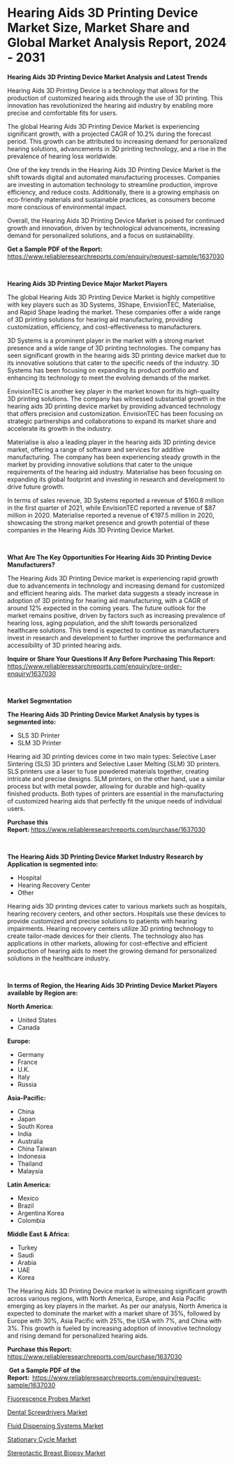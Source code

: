 <p><h1>Hearing Aids 3D Printing Device Market Size, Market Share and Global Market Analysis Report, 2024 - 2031</h1></p><p><strong>Hearing Aids 3D Printing Device Market Analysis and Latest Trends</strong></p>
<p><p>Hearing Aids 3D Printing Device is a technology that allows for the production of customized hearing aids through the use of 3D printing. This innovation has revolutionized the hearing aid industry by enabling more precise and comfortable fits for users.</p><p>The global Hearing Aids 3D Printing Device Market is experiencing significant growth, with a projected CAGR of 10.2% during the forecast period. This growth can be attributed to increasing demand for personalized hearing solutions, advancements in 3D printing technology, and a rise in the prevalence of hearing loss worldwide.</p><p>One of the key trends in the Hearing Aids 3D Printing Device Market is the shift towards digital and automated manufacturing processes. Companies are investing in automation technology to streamline production, improve efficiency, and reduce costs. Additionally, there is a growing emphasis on eco-friendly materials and sustainable practices, as consumers become more conscious of environmental impact.</p><p>Overall, the Hearing Aids 3D Printing Device Market is poised for continued growth and innovation, driven by technological advancements, increasing demand for personalized solutions, and a focus on sustainability.</p></p>
<p><strong>Get a Sample PDF of the Report:&nbsp;</strong> <a href="https://www.reliableresearchreports.com/enquiry/request-sample/1637030">https://www.reliableresearchreports.com/enquiry/request-sample/1637030</a></p>
<p>&nbsp;</p>
<p><strong>Hearing Aids 3D Printing Device Major Market Players</strong></p>
<p><p>The global Hearing Aids 3D Printing Device Market is highly competitive with key players such as 3D Systems, 3Shape, EnvisionTEC, Materialise, and Rapid Shape leading the market. These companies offer a wide range of 3D printing solutions for hearing aid manufacturing, providing customization, efficiency, and cost-effectiveness to manufacturers.</p><p>3D Systems is a prominent player in the market with a strong market presence and a wide range of 3D printing technologies. The company has seen significant growth in the hearing aids 3D printing device market due to its innovative solutions that cater to the specific needs of the industry. 3D Systems has been focusing on expanding its product portfolio and enhancing its technology to meet the evolving demands of the market.</p><p>EnvisionTEC is another key player in the market known for its high-quality 3D printing solutions. The company has witnessed substantial growth in the hearing aids 3D printing device market by providing advanced technology that offers precision and customization. EnvisionTEC has been focusing on strategic partnerships and collaborations to expand its market share and accelerate its growth in the industry.</p><p>Materialise is also a leading player in the hearing aids 3D printing device market, offering a range of software and services for additive manufacturing. The company has been experiencing steady growth in the market by providing innovative solutions that cater to the unique requirements of the hearing aid industry. Materialise has been focusing on expanding its global footprint and investing in research and development to drive future growth.</p><p>In terms of sales revenue, 3D Systems reported a revenue of $160.8 million in the first quarter of 2021, while EnvisionTEC reported a revenue of $87 million in 2020. Materialise reported a revenue of €197.5 million in 2020, showcasing the strong market presence and growth potential of these companies in the Hearing Aids 3D Printing Device Market.</p></p>
<p>&nbsp;</p>
<p><strong>What Are The Key Opportunities For Hearing Aids 3D Printing Device Manufacturers?</strong></p>
<p><p>The Hearing Aids 3D Printing Device market is experiencing rapid growth due to advancements in technology and increasing demand for customized and efficient hearing aids. The market data suggests a steady increase in adoption of 3D printing for hearing aid manufacturing, with a CAGR of around 12% expected in the coming years. The future outlook for the market remains positive, driven by factors such as increasing prevalence of hearing loss, aging population, and the shift towards personalized healthcare solutions. This trend is expected to continue as manufacturers invest in research and development to further improve the performance and accessibility of 3D printed hearing aids.</p></p>
<p><strong>Inquire or Share Your Questions If Any Before Purchasing This Report:</strong> <a href="https://www.reliableresearchreports.com/enquiry/pre-order-enquiry/1637030">https://www.reliableresearchreports.com/enquiry/pre-order-enquiry/1637030</a></p>
<p>&nbsp;</p>
<p><strong>Market Segmentation</strong></p>
<p><strong>The Hearing Aids 3D Printing Device Market Analysis by types is segmented into:</strong></p>
<p><ul><li>SLS 3D Printer</li><li>SLM 3D Printer</li></ul></p>
<p><p>Hearing aid 3D printing devices come in two main types: Selective Laser Sintering (SLS) 3D printers and Selective Laser Melting (SLM) 3D printers. SLS printers use a laser to fuse powdered materials together, creating intricate and precise designs. SLM printers, on the other hand, use a similar process but with metal powder, allowing for durable and high-quality finished products. Both types of printers are essential in the manufacturing of customized hearing aids that perfectly fit the unique needs of individual users.</p></p>
<p><strong>Purchase this Report:&nbsp;</strong><a href="https://www.reliableresearchreports.com/purchase/1637030">https://www.reliableresearchreports.com/purchase/1637030</a></p>
<p>&nbsp;</p>
<p><strong>The Hearing Aids 3D Printing Device Market Industry Research by Application is segmented into:</strong></p>
<p><ul><li>Hospital</li><li>Hearing Recovery Center</li><li>Other</li></ul></p>
<p><p>Hearing aids 3D printing devices cater to various markets such as hospitals, hearing recovery centers, and other sectors. Hospitals use these devices to provide customized and precise solutions to patients with hearing impairments. Hearing recovery centers utilize 3D printing technology to create tailor-made devices for their clients. The technology also has applications in other markets, allowing for cost-effective and efficient production of hearing aids to meet the growing demand for personalized solutions in the healthcare industry.</p></p>
<p>&nbsp;</p>
<p><strong>In terms of Region, the Hearing Aids 3D Printing Device Market Players available by Region are:</strong></p>
<p>
    <p> <strong> North America: </strong>
        <ul>
            <li>United States</li>
            <li>Canada</li>
        </ul>
        </p> 
    <p> <strong> Europe: </strong>
        <ul>
            <li>Germany</li>
            <li>France</li>
            <li>U.K.</li>
            <li>Italy</li>
            <li>Russia</li>
        </ul>
        </p> 
    <p> <strong> Asia-Pacific: </strong>
        <ul>
            <li>China</li>
            <li>Japan</li>
            <li>South Korea</li>
            <li>India</li>
            <li>Australia</li>
            <li>China Taiwan</li>
            <li>Indonesia</li>
            <li>Thailand</li>
            <li>Malaysia</li>
        </ul>
        </p> 
    <p> <strong> Latin America: </strong>
        <ul>
            <li>Mexico</li>
            <li>Brazil</li>
            <li>Argentina Korea</li>
            <li>Colombia</li>
        </ul>
        </p> 
    <p> <strong> Middle East & Africa: </strong>
        <ul>
            <li>Turkey</li>
            <li>Saudi</li>
            <li>Arabia</li>
            <li>UAE</li>
            <li>Korea</li>
        </ul>
    </p>
    </p>
<p><p>The Hearing Aids 3D Printing Device market is witnessing significant growth across various regions, with North America, Europe, and Asia Pacific emerging as key players in the market. As per our analysis, North America is expected to dominate the market with a market share of 35%, followed by Europe with 30%, Asia Pacific with 25%, the USA with 7%, and China with 3%. This growth is fueled by increasing adoption of innovative technology and rising demand for personalized hearing aids.</p></p>
<p><strong>Purchase this Report: </strong><a href="https://www.reliableresearchreports.com/purchase/1637030">https://www.reliableresearchreports.com/purchase/1637030</a></p>
<p>&nbsp;<strong>Get a Sample PDF of the Report:&nbsp;&nbsp;</strong><a href="https://www.reliableresearchreports.com/enquiry/request-sample/1637030">https://www.reliableresearchreports.com/enquiry/request-sample/1637030</a></p>
<p><strong></strong></p>
<p><p><a href="https://medium.com/@royross51/fluorescence-probes-market-share-evolution-and-market-growth-trends-2024-2031-42e7520c9565">Fluorescence Probes Market</a></p><p><a href="https://medium.com/@royross51/dental-screwdrivers-nbsp-market-focuses-on-market-share-size-and-projected-forecast-till-2031-913c22e7030f">Dental Screwdrivers Market</a></p><p><a href="https://medium.com/@samanthamason1930/fluid-dispensing-systems-market-research-report-its-history-and-forecast-2024-to-2031-e54f1a89ce36">Fluid Dispensing Systems Market</a></p><p><a href="https://medium.com/@myrticecole/stationary-cycle-market-the-key-to-successful-business-strategy-forecast-till-2031-a3bf7ac05abc">Stationary Cycle Market</a></p><p><a href="https://medium.com/@myrticecole/stereotactic-breast-biopsy-market-report-reveals-the-latest-trends-and-growth-opportunities-of-this-2913294989fc">Stereotactic Breast Biopsy Market</a></p></p>